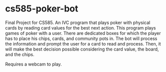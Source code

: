# cs585-poker-bot
Final Project for CS585. An IVC program that plays poker with physical cards by reading card values for the best next action.
This program plays games of poker with a user. There are dedicated boxes for which the player has to place his chips, cards, and community pots in. The bot will process the information and prompt the user for a card to read and process. Then, it will make the best decision possible considering the card value, the board, and the chips.

Requires a webcam to play.

